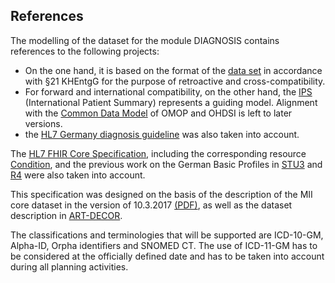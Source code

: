## References

The modelling of the dataset for the module DIAGNOSIS contains references to the following projects:



* On the one hand, it is based on the format of the [data set](https://www.g-drg.de/Datenlieferung_gem._21_KHEntgG/Dokumente_zur_Datenlieferung/Datensatzbeschreibung) in accordance with §21 KHEntgG for the purpose of retroactive and cross-compatibility.
* For forward and international compatibility, on the other hand, the [IPS](http://international-patient-summary.net/mediawiki/index.php?title=Main_Page) (International Patient Summary) represents a guiding model. Alignment with the [Common Data Model](https://www.ohdsi.org/data-standardization/the-common-data-model/) of OMOP and OHDSI is left to later versions.
* the [HL7 Germany diagnosis guideline](https://wiki.hl7.de/index.php?title=IG:Diagnoseleitfaden) was also taken into account.

The [HL7 FHIR Core Specification](http://hl7.org/fhir/), including the corresponding resource [Condition](https://www.hl7.org/fhir/condition.html), and the previous work on the German Basic Profiles in [STU3](https://simplifier.net/basisprofilde) and [R4](https://simplifier.net/basisprofil-de-r4) were also taken into account.

This specification was designed on the basis of the description of the MII core dataset in the version of 10.3.2017 [(PDF)](https://www.medizininformatik-initiative.de/sites/default/files/inline-files/MII_04_Kerndatensatz_1-0.pdf), as well as the dataset description in [ART-DECOR](https://art-decor.org/art-decor/decor-project--mide-).

The classifications and terminologies that will be supported are ICD-10-GM, Alpha-ID, Orpha identifiers and SNOMED CT. The use of ICD-11-GM has to be considered at the officially defined date and has to be taken into account during all planning activities.